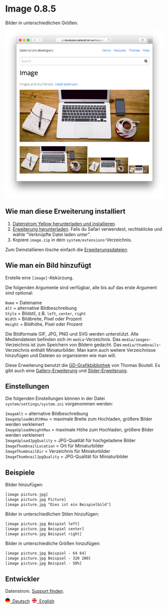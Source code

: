 Image 0.8.5
===========
Bilder in unterschiedlichen Größen.

<p align="center"><img src="image-screenshot.png?raw=true" alt="Bildschirmfoto"></p>

## Wie man diese Erweiterung installiert

1. [Datenstrom Yellow herunterladen und installieren](https://github.com/datenstrom/yellow/).
2. [Erweiterung herunterladen](https://github.com/datenstrom/yellow-extensions/raw/master/zip/image.zip). Falls du Safari verwendest, rechtsklicke und wähle "Verknüpfte Datei laden unter".
3. Kopiere `image.zip` in dein `system/extensions`-Verzeichnis.

Zum Deinstallieren lösche einfach die [Erweiterungsdateien](extension.ini).

## Wie man ein Bild hinzufügt

Erstelle eine `[image]`-Abkürzung.

Die folgenden Argumente sind verfügbar, alle bis auf das erste Argument sind optional:
 
`Name` = Dateiname  
`Alt` = alternative Bildbeschreibung  
`Style` = Bildstil, z.B. `left`, `center`, `right`  
`Width` = Bildbreite, Pixel oder Prozent  
`Height` = Bildhöhe, Pixel oder Prozent   

Die Bildformate GIF, JPG, PNG und SVG werden unterstützt. Alle Mediendateien befinden sich im `media`-Verzeichnis. Das `media/images`-Verzeichnis ist zum Speichern von Bildern gedacht. Das `media/thumbnails`-Verzeichnis enthält Miniaturbilder. Man kann auch weitere Verzeichnisse hinzufügen und Dateien so organisieren wie man will.

Diese Erweiterung benutzt die [GD-Grafikbibliothek](https://github.com/libgd/libgd) von Thomas Boutell. Es gibt auch eine [Gallery-Erweiterung](https://github.com/datenstrom/yellow-extensions/tree/master/features/gallery/README-de.md) und [Slider-Erweiterung](https://github.com/datenstrom/yellow-extensions/tree/master/features/slider/README-de.md).

## Einstellungen

Die folgenden Einstellungen können in der Datei `system/settings/system.ini` vorgenommen werden:

`ImageAlt` = alternative Bildbeschreibung  
`ImageUploadWidthMax` = maximale Breite zum Hochladen, größere Bilder werden verkleinert  
`ImageUploadHeightMax` = maximale Höhe zum Hochladen, größere Bilder werden verkleinert  
`ImageUploadJpgQuality` = JPG-Qualität für hochgeladene Bilder  
`ImageThumbnailLocation` = Ort für Miniaturbilder  
`ImageThumbnailDir` = Verzeichnis für Miniaturbilder  
`ImageThumbnailJpgQuality` = JPG-Qualität für Miniaturbilder  

## Beispiele

Bilder hinzufügen:

    [image picture.jpg]
    [image picture.jpg Picture]
    [image picture.jpg "Dies ist ein Beispielbild"]

Bilder in unterschiedlichen Stilen hinzufügen:

    [image picture.jpg Beispiel left]
    [image picture.jpg Beispiel center]
    [image picture.jpg Beispiel right]

Bilder in unterschiedliche Größen hinzufügen:

    [image picture.jpg Beispiel - 64 64]
    [image picture.jpg Beispiel - 320 200]
    [image picture.jpg Beispiel - 50%]

## Entwickler

Datenstrom. [Support finden](https://extensions.datenstrom.se/de/help/).

<p>
<a href="README-de.md"><img src="https://raw.githubusercontent.com/datenstrom/yellow-extensions/master/features/help/language-de.png" width="15" height="15" alt="Deutsch">&nbsp; Deutsch</a>&nbsp;
<a href="README.md"><img src="https://raw.githubusercontent.com/datenstrom/yellow-extensions/master/features/help/language-en.png" width="15" height="15" alt="English">&nbsp; English</a>&nbsp;
</p>
